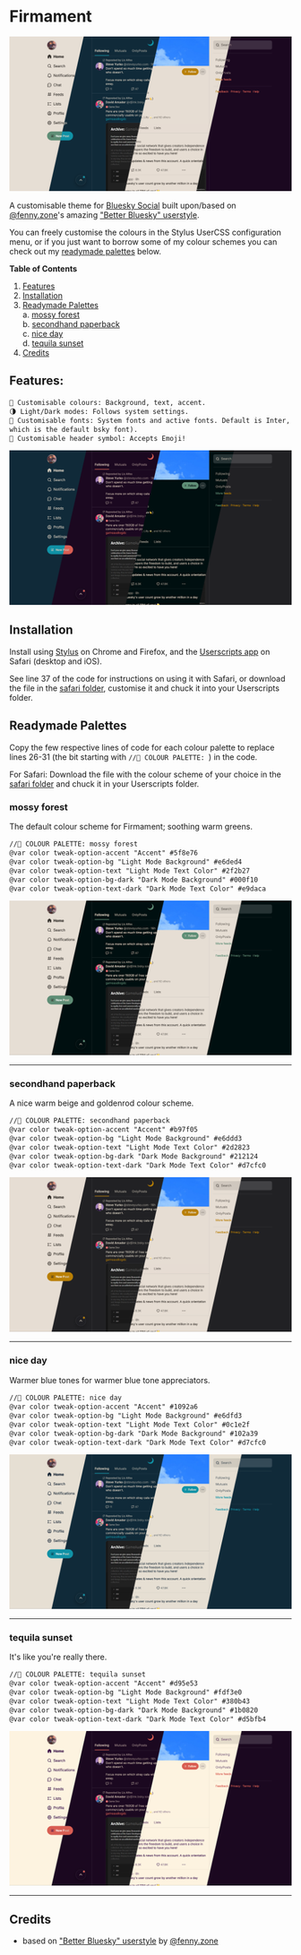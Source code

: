 # Firmament
![preview of Firmament userscript](https://github.com/haraiva/userstyles/blob/main/bsky/screenshots/all-preview.png)

A customisable theme for [Bluesky Social](https://bsky.app) built upon/based on [@fenny.zone](https://bsky.app/profile/fenny.zone)'s amazing ["Better Bluesky" userstyle](https://userstyles.world/style/11956/better-bluesky).

You can freely customise the colours in the Stylus UserCSS configuration menu, or if you just want to borrow some of my colour schemes you can check out my [readymade palettes](#readymade-palettes) below.

**Table of Contents**
1. [Features](#features)  
2. [Installation](#installation)  
3. [Readymade Palettes](#readymade-palettes)  
	a. [mossy forest](#mossy-forest)  
	b. [secondhand paperback](#secondhand-paperback)  
	c. [nice day](#nice-day)  
	d. [tequila sunset](#tequila-sunset)  
4. [Credits](#credits)

## Features:
	🌈 Customisable colours: Background, text, accent.  
	🌗 Light/Dark modes: Follows system settings.  
	🔡 Customisable fonts: System fonts and active fonts. Default is Inter, which is the default bsky font).  
	💭 Customisable header symbol: Accepts Emoji!  

![preview of darkmodes in Firmament userscript](https://github.com/haraiva/userstyles/blob/main/bsky/screenshots/darkmode-preview.png)

## Installation
Install using [Stylus](https://github.com/openstyles/stylus) on Chrome and Firefox, and the [Userscripts app](https://github.com/quoid/userscripts) on Safari (desktop and iOS). 

See line 37 of the code for instructions on using it with Safari, or download the file in the [safari folder](https://github.com/haraiva/userstyles/tree/main/bsky/safari), customise it and chuck it into your Userscripts folder.

## Readymade Palettes
Copy the few respective lines of code for each colour palette to replace lines 26-31 (the bit starting with `//🎨 COLOUR PALETTE: `) in the code.

For Safari: Download the file with the colour scheme of your choice in the [safari folder](https://github.com/haraiva/userstyles/tree/main/bsky/safari) and chuck it in your Userscripts folder.

### mossy forest
The default colour scheme for Firmament; soothing warm greens.
```
//🎨 COLOUR PALETTE: mossy forest
@var color tweak-option-accent "Accent" #5f8e76
@var color tweak-option-bg "Light Mode Background" #e6ded4
@var color tweak-option-text "Light Mode Text Color" #2f2b27
@var color tweak-option-bg-dark "Dark Mode Background" #000f10
@var color tweak-option-text-dark "Dark Mode Text Color" #e9daca
```
![preview of mossy forest theme](https://github.com/haraiva/userstyles/blob/main/bsky/screenshots/forest-preview.png)

---

### secondhand paperback
A nice warm beige and goldenrod colour scheme.
```
//🎨 COLOUR PALETTE: secondhand paperback
@var color tweak-option-accent "Accent" #b97f05
@var color tweak-option-bg "Light Mode Background" #e6ddd3
@var color tweak-option-text "Light Mode Text Color" #2d2823
@var color tweak-option-bg-dark "Dark Mode Background" #212124
@var color tweak-option-text-dark "Dark Mode Text Color" #d7cfc0
```
![preview of secondhand paperback theme](https://github.com/haraiva/userstyles/blob/main/bsky/screenshots/paperback-preview.png)

---

### nice day
Warmer blue tones for warmer blue tone appreciators.
```
//🎨 COLOUR PALETTE: nice day
@var color tweak-option-accent "Accent" #1092a6
@var color tweak-option-bg "Light Mode Background" #e6dfd3
@var color tweak-option-text "Light Mode Text Color" #0c1e2f
@var color tweak-option-bg-dark "Dark Mode Background" #102a39
@var color tweak-option-text-dark "Dark Mode Text Color" #d7cfc0
```
![preview of nice day theme](https://github.com/haraiva/userstyles/blob/main/bsky/screenshots/niceday-preview.png)

---

### tequila sunset
It's like you're really there.
```
//🎨 COLOUR PALETTE: tequila sunset
@var color tweak-option-accent "Accent" #d95e53
@var color tweak-option-bg "Light Mode Background" #fdf3e0
@var color tweak-option-text "Light Mode Text Color" #380b43
@var color tweak-option-bg-dark "Dark Mode Background" #1b0820
@var color tweak-option-text-dark "Dark Mode Text Color" #d5bfb4
```
![preview of tequila sunset theme](https://github.com/haraiva/userstyles/blob/main/bsky/screenshots/sunset-preview.png)

---

## Credits
- based on ["Better Bluesky" userstyle](https://userstyles.world/style/11956/better-bluesky) by [@fenny.zone](https://bsky.app/profile/fenny.zone)